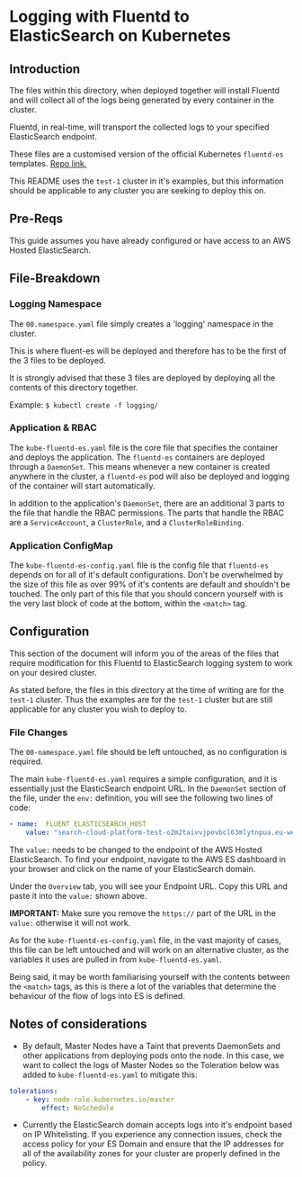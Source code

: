 # Logging with Fluentd to ElasticSearch on Kubernetes 

## Introduction
The files within this directory, when deployed together will install Fluentd and will collect all of the logs being generated by every container in the cluster.

Fluentd, in real-time, will transport the collected logs to your specified ElasticSearch endpoint.

These files are a customised version of the official Kubernetes `fluentd-es` templates. [Repo link.](https://github.com/kubernetes/kubernetes/tree/master/cluster/addons/fluentd-elasticsearch)

This README uses the `test-1` cluster in it's examples, but this information should be applicable to any cluster you are seeking to deploy this on.

## Pre-Reqs
This guide assumes you have already configured or have access to an AWS Hosted ElasticSearch.

## File-Breakdown

### Logging Namespace

The `00.namespace.yaml` file simply creates a 'logging' namespace in the cluster. 

This is where fluent-es will be deployed and therefore has to be the first of the 3 files to be deployed.

It is strongly advised that these 3 files are deployed by deploying all the contents of this directory together. 

Example: `$ kubectl create -f logging/`

### Application & RBAC

The `kube-fluentd-es.yaml` file is the core file that specifies the container and deploys the application. The `fluentd-es` containers are deployed through a `DaemonSet`. This means whenever a new container is created anywhere in the cluster, a `fluentd-es` pod will also be deployed and logging of the container will start automatically. 

In addition to the application's `DaemonSet`, there are an additional 3 parts to the file that handle the RBAC permissions. The parts that handle the RBAC are a `ServiceAccount`, a `ClusterRole`, and a `ClusterRoleBinding`. 

### Application ConfigMap

The `kube-fluentd-es-config.yaml` file is the config file that `fluentd-es` depends on for all of it's default configurations. Don't be overwhelmed by the size of this file as over 99% of it's contents are default and shouldn't be touched. The only part of this file that you should concern yourself with is the very last block of code at the bottom, within the `<match>` tag.


## Configuration 

This section of the document will inform you of the areas of the files that require modification for this Fluentd to ElasticSearch logging system to work on your desired cluster. 

As stated before, the files in this directory at the time of writing are for the `test-1` cluster. Thus the examples are for the `test-1` cluster but are still applicable for any cluster you wish to deploy to.

### File Changes

The `00-namespace.yaml` file should be left untouched, as no configuration is required. 

The main `kube-fluentd-es.yaml` requires a simple configuration, and it is essentially just the ElasticSearch endpoint URL.
In the `DaemonSet` section of the file, under the `env:` definition, you will see the following two lines of code:
```yaml
- name:  FLUENT_ELASTICSEARCH_HOST
    value: "search-cloud-platform-test-o2m2taivvjpovbcl63mlytnpua.eu-west-1.es.amazonaws.com"
```
The `value:` needs to be changed to the endpoint of the AWS Hosted ElasticSearch. To find your endpoint, navigate to the AWS ES dashboard in your browser and click on the name of your ElasticSearch domain.

Under the `Overview` tab, you will see your Endpoint URL. Copy this URL and paste it into the `value:` shown above. 

**IMPORTANT:** Make sure you remove the `https://` part of the URL in the `value:` otherwise it will not work.

As for the `kube-fluentd-es-config.yaml` file, in the vast majority of cases, this file can be left untouched and will work on an alternative cluster, as the variables it uses are pulled in from `kube-fluentd-es.yaml`. 

Being said, it may be worth familiarising yourself with the contents between the `<match>` tags, as this is there a lot of the variables that determine the behaviour of the flow of logs into ES is defined.

## Notes of considerations

* By default, Master Nodes have a Taint that prevents DaemonSets and other applications from deploying pods onto the node. In this case, we want to collect the logs of Master Nodes so the Toleration below was added to `kube-fluentd-es.yaml` to mitigate this:
```yaml
tolerations:
    - key: node-role.kubernetes.io/master
        effect: NoSchedule
```

* Currently the ElasticSearch domain accepts logs into it's endpoint based on IP Whitelisting. If you experience any connection issues, check the access policy for your ES Domain and ensure that the IP addresses for all of the availability zones for your cluster are properly defined in the policy.